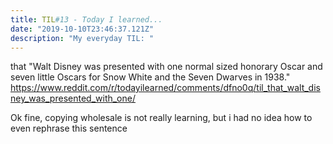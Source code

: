 ```yaml
---
title: TIL#13 - Today I learned...
date: "2019-10-10T23:46:37.121Z"
description: "My everyday TIL: "
---
```


that "Walt Disney was presented with one normal sized honorary Oscar and seven little Oscars for Snow White and the Seven Dwarves in 1938." https://www.reddit.com/r/todayilearned/comments/dfno0q/til_that_walt_disney_was_presented_with_one/

Ok fine, copying wholesale is not really learning, but i had no idea how to even rephrase this sentence